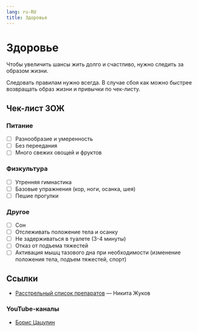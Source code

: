 ```yaml
---
lang: ru-RU
title: Здоровье
---
```

# Здоровье

Чтобы увеличить шансы жить долго и счастливо, нужно следить за образом жизни.

Следовать правилам нужно всегда. В случае сбоя как можно быстрее возвращать образ жизни и привычки по чек-листу.

## Чек-лист ЗОЖ

### Питание
- [ ] Разнообразие и умеренность
- [ ] Без переедания
- [ ] Много свежих овощей и фруктов

### Физкультура
- [ ] Утренняя гимнастика
- [ ] Базовые упражнения (кор, ноги, осанка, шея)
- [ ] Пешие прогулки

### Другое
- [ ] Сон
- [ ] Отслеживать положение тела и осанку
- [ ] Не задерживаться в туалете (3-4 минуты)
- [ ] Отказ от подъема тяжестей
- [ ] Активация мышц тазового дна при необходимости (изменение положения тела, подъем тяжестей, спорт)

## Ссылки
- [Расстрельный список препаратов](https://encyclopatia.ru/wiki/Расстрельный%20список%20препаратов) — Никита Жуков

### YouTube-каналы
- [Борис Цацулин](https://www.youtube.com/c/CaveMansTech/)